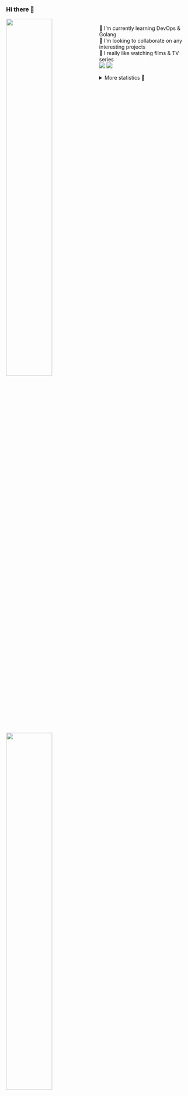 ### Hi there 👋


[<img align="left" width="50%" src="https://github-readme-stats.vercel.app/api?username=rufusnufus&hide=issues&show_icons=true&count_private=true&theme=transparent&title_color=FF6F40&text_color=FBF9F8&icon_color=F48242&hide_border=true&hide_title=true#gh-dark-mode-only">](https://metrics.lecoq.io/rufusnufus#gh-dark-mode-only)
[<img align="left" width="50%" src="https://github-readme-stats.vercel.app/api?username=rufusnufus&hide=issues&show_icons=true&count_private=true&theme=transparent&title_color=FF6533&text_color=4D4644&icon_color=FF8038&hide_border=true&hide_title=true#gh-light-mode-only">](https://metrics.lecoq.io/rufusnufus#gh-light-mode-only)

<p>
  <br>
  🌱 I’m currently learning DevOps & Golang</br>
  👯 I’m looking to collaborate on any interesting projects</br>
  🎥 I really like watching films & TV series</br>
  <a href="https://linkedin.com/in/rufusnufus"><img src="https://img.shields.io/badge/linkedin-0077B5.svg?style=for-the-badge&logo=linkedin&logoColor=white"/></a>
  <a href="https://t.me/rufusnufus"><img src="https://img.shields.io/badge/-telegram-black?style=for-the-badge&color=blue&logo=telegram"/></a>
</p>

<p text-align="left">
<details>
  <summary>More statistics 👀</summary><br/>

<!--START_SECTION:waka-->
![Code Time](http://img.shields.io/badge/Code%20Time-734%20hrs%2011%20mins-blue)

![Profile Views](http://img.shields.io/badge/Profile%20Views-0-blue)

**I'm an Early 🐤** 

```text
🌞 Morning                12895 commits       ██████░░░░░░░░░░░░░░░░░░░   22.83 % 
🌆 Daytime                32436 commits       ██████████████░░░░░░░░░░░   57.44 % 
🌃 Evening                10012 commits       ████░░░░░░░░░░░░░░░░░░░░░   17.73 % 
🌙 Night                  1130 commits        ░░░░░░░░░░░░░░░░░░░░░░░░░   02.00 % 
```
📅 **I'm Most Productive on Monday** 

```text
Monday                   12142 commits       █████░░░░░░░░░░░░░░░░░░░░   21.50 % 
Tuesday                  10782 commits       █████░░░░░░░░░░░░░░░░░░░░   19.09 % 
Wednesday                11398 commits       █████░░░░░░░░░░░░░░░░░░░░   20.18 % 
Thursday                 11061 commits       █████░░░░░░░░░░░░░░░░░░░░   19.59 % 
Friday                   9379 commits        ████░░░░░░░░░░░░░░░░░░░░░   16.61 % 
Saturday                 1139 commits        █░░░░░░░░░░░░░░░░░░░░░░░░   02.02 % 
Sunday                   572 commits         ░░░░░░░░░░░░░░░░░░░░░░░░░   01.01 % 
```


📊 **This Week I Spent My Time On** 

```text
💬 Programming Languages: 
Terraform                2 hrs 16 mins       ███████████░░░░░░░░░░░░░░   42.89 % 
HCL                      1 hr 57 mins        █████████░░░░░░░░░░░░░░░░   37.18 % 
Other                    57 mins             █████░░░░░░░░░░░░░░░░░░░░   18.21 % 
YAML                     2 mins              ░░░░░░░░░░░░░░░░░░░░░░░░░   00.82 % 
Markdown                 1 min               ░░░░░░░░░░░░░░░░░░░░░░░░░   00.32 % 

🔥 Editors: 
VS Code                  4 hrs 19 mins       ████████████████████░░░░░   81.94 % 
iTerm2                   57 mins             █████░░░░░░░░░░░░░░░░░░░░   18.06 % 
```

**I Mostly Code in Go** 

```text
Go                       39 repos            █████░░░░░░░░░░░░░░░░░░░░   20.97 % 
Python                   17 repos            ██░░░░░░░░░░░░░░░░░░░░░░░   09.14 % 
Smarty                   12 repos            ██░░░░░░░░░░░░░░░░░░░░░░░   06.45 % 
HCL                      9 repos             █░░░░░░░░░░░░░░░░░░░░░░░░   04.84 % 
Kotlin                   8 repos             █░░░░░░░░░░░░░░░░░░░░░░░░   04.30 % 
```




 Last Updated on 28/03/2024 01:07:07 UTC
<!--END_SECTION:waka-->

</details>
</p>
